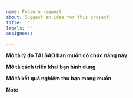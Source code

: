 ```yaml
---
name: Feature request
about: Suggest an idea for this project
title: ''
labels: ''
assignees: ''

---
```


**Mô tả lý do TẠI SAO bạn muốn có chức năng này**


**Mô tả cách triển khai bạn hình dung**


**Mô tả kết quả nghiệm thu bạn mong muốn**


**Note**

